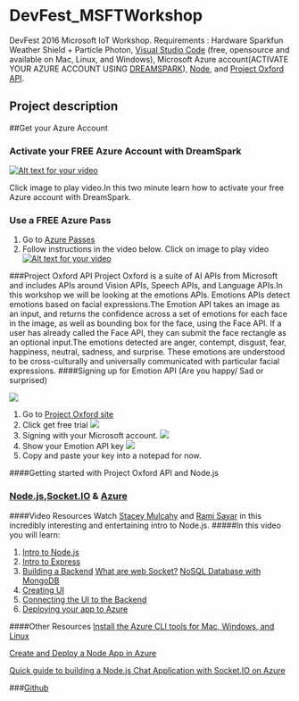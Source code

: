 # DevFest_MSFTWorkshop

DevFest 2016 Microsoft IoT Workshop. Requirements :  Hardware  Sparkfun Weather Shield + Particle Photon, [Visual Studio Code](https://code.visualstudio.com/Download) (free, opensource and available on Mac, Linux, and Windows),  Microsoft Azure account(ACTIVATE YOUR AZURE ACCOUNT USING [DREAMSPARK](https://www.dreamspark.com/Product/Product.aspx?productid=99)), [Node](https://nodejs.org/en/), and [Project Oxford API](https://www.projectoxford.ai/). 

## Project description 

##Get your Azure Account 

### Activate your FREE Azure Account with DreamSpark 
[![Alt text for your video](http://www.gmlpu.org.uk/wp-content/uploads/2014/10/freestuff.jpg)](https://channel9.msdn.com/Series/Free-Cloud-for-Students/Activating-a-Free-Azure-DreamSpark-Subscription)

Click image to  play video.In this two minute learn how to activate your free Azure account with DreamSpark. 

### Use a FREE Azure Pass 
1. Go to [Azure Passes](http://www.microsoftazurepass.com/)
2. Follow instructions in the video below. Click on image to play video
[![Alt text for your video](http://www.qssolutions.nl/wp-content/uploads/2015/07/Microsoft-Azure.jpg)](https://channel9.msdn.com/Blogs/joeraio/Activating-Microsoft-Azure-Subscription-Using-Azure-Pass)

###Project Oxford API 
Project Oxford is a suite of AI APIs from Microsoft and includes APIs around  Vision APIs, Speech APIs, and Language APIs.In this workshop we will be looking at the emotions APIs. 
Emotions APIs detect emotions based on facial expressions.The Emotion API takes an image as an input, and returns the confidence across a set of emotions for each face in the image, as well as bounding box for the face, using the Face API. If a user has already called the Face API, they can submit the face rectangle as an optional input.The emotions detected are anger, contempt, disgust, fear, happiness, neutral, sadness, and surprise. These emotions are understood to be cross-culturally and universally communicated with particular facial expressions.
####Signing up for Emotion API (Are you happy/ Sad or surprised)

![](http://marianaggaga.com/wp-content/uploads/2016/02/emotionapi.png)

1. Go to [Project Oxford site](https://www.projectoxford.ai/)
2. Click get free trial 
![](http://marianaggaga.com/wp-content/uploads/2016/02/start-trial-1.png)
3. Signing with your Microsoft account. 
![](http://marianaggaga.com/wp-content/uploads/2016/02/Microsoftaccount2.png)
4. Show your Emotion API key 
![](http://marianaggaga.com/wp-content/uploads/2016/02/getapikey.png)
5. Copy and paste your key into a notepad for now. 

####Getting started with Project Oxford API and Node.js 



### [Node.js](https://nodejs.org/en/),[Socket.IO](http://socket.io/) & [Azure](https://www.dreamspark.com/Product/Product.aspx?productid=99)
####Video Resources 
Watch [Stacey Mulcahy]( https://twitter.com/bitchwhocodes) and [Rami Sayar]( https://twitter.com/ramisayar) in this incredibly interesting and entertaining intro to Node.js. 
#####In this video you will learn:
1. [Intro to Node.js ]( https://mva.microsoft.com/en-US/training-courses/building-apps-with-nodejs-jump-start-8422?l=CePazYKz_5504984382)
2. [Intro to Express](https://mva.microsoft.com/en-US/training-courses/building-apps-with-nodejs-jump-start-8422?l=hPPfQZKz_4404984382)
3. [Building a Backend]( https://mva.microsoft.com/en-US/training-courses/building-apps-with-nodejs-jump-start-8422?l=cyMHmZKz_4304984382) 
    [What are web Socket?]( https://mva.microsoft.com/en-US/training-courses/building-apps-with-nodejs-jump-start-8422?l=cyMHmZKz_4304984382)
  [NoSQL Database with MongoDB]( https://mva.microsoft.com/en-US/training-courses/building-apps-with-nodejs-jump-start-8422?l=cyMHmZKz_4304984382)
4. [Creating UI]( https://mva.microsoft.com/en-US/training-courses/building-apps-with-nodejs-jump-start-8422?l=jJXdHaKz_5804984382)
5. [Connecting the UI to the Backend ]( https://mva.microsoft.com/en-US/training-courses/building-apps-with-nodejs-jump-start-8422?l=1nDCeaKz_504984382)
6. [Deploying your app to Azure ]( https://mva.microsoft.com/en-US/training-courses/building-apps-with-nodejs-jump-start-8422?l=xK3w2aKz_9304984382)

####Other Resources 
[Install the Azure CLI tools for Mac, Windows, and Linux](http://blogs.msdn.com/b/cdndevs/archive/2014/09/11/a-chatroom-for-all-part-2-welcome-to-express-with-node-js-and-azure.aspx)

[Create and Deploy a Node App in Azure](https://azure.microsoft.com/en-us/documentation/articles/web-sites-nodejs-develop-deploy-mac/)

[Quick guide to building a Node.js Chat Application with Socket.IO on Azure ](https://azure.microsoft.com/en-us/documentation/articles/cloud-services-nodejs-chat-app-socketio/)

###[Github](https://github.com/sayar/NodeMVA) 

